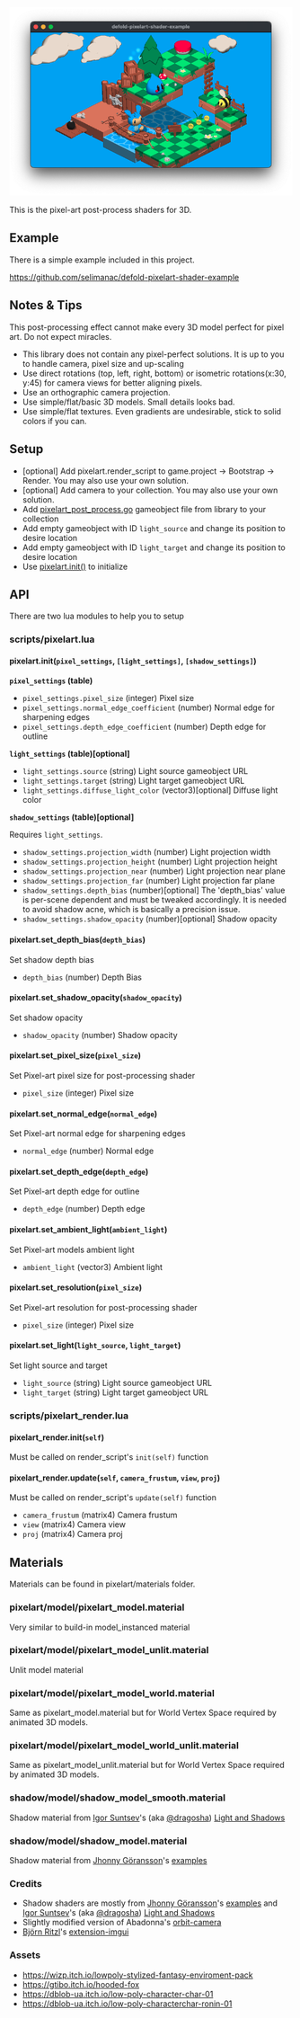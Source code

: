 
![defold-pixel-art](/.github/example.png?raw=true)


This is the pixel-art post-process shaders for 3D. 

## Example

There is a simple example included in this project. 

https://github.com/selimanac/defold-pixelart-shader-example


## Notes & Tips

This post-processing effect cannot make every 3D model perfect for pixel art. Do not expect miracles.

- This library does not contain any pixel-perfect solutions. It is up to you to handle camera, pixel size and up-scaling
- Use direct rotations (top, left, right, bottom) or isometric rotations(x:30, y:45) for camera views for better aligning pixels.
- Use an orthographic camera projection.
- Use simple/flat/basic 3D models. Small details looks bad.
- Use simple/flat textures. Even gradients are undesirable, stick to solid colors if you can.

## Setup

-  [optional] Add pixelart.render_script to game.project -> Bootstrap -> Render. You may also use your own solution.
-  [optional] Add camera to your collection. You may also use your own solution.
- Add [pixelart_post_process.go](/blob/main/pixelart/pixelart_post_process.go) gameobject file from library to your collection
- Add empty gameobject with ID `light_source` and change its position to desire location
- Add empty gameobject with ID `light_target` and change its position to desire location
- Use [pixelart.init()](#pixelartinitpixel_settings-light_settings-shadow_settings) to initialize 

## API

There are two lua modules to help you to setup

### scripts/pixelart.lua

#### pixelart.init(`pixel_settings`, `[light_settings]`, `[shadow_settings]`)

**`pixel_settings` (table)**

* `pixel_settings.pixel_size` (integer) Pixel size
* `pixel_settings.normal_edge_coefficient` (number) Normal edge for sharpening edges
* `pixel_settings.depth_edge_coefficient` (number) Depth edge for outline

**`light_settings` (table)[optional]**

* `light_settings.source` (string) Light source gameobject URL
* `light_settings.target` (string) Light target gameobject URL
* `light_settings.diffuse_light_color`  (vector3)[optional] Diffuse light color

**`shadow_settings` (table)[optional]**

Requires `light_settings`.

* `shadow_settings.projection_width` (number) Light projection width
* `shadow_settings.projection_height` (number) Light projection height
* `shadow_settings.projection_near` (number) Light projection near plane
* `shadow_settings.projection_far` (number) Light projection far plane
* `shadow_settings.depth_bias` (number)[optional] The 'depth_bias' value is per-scene dependent and must be tweaked accordingly. It is needed to avoid shadow acne, which is basically a  precision issue.
* `shadow_settings.shadow_opacity` (number)[optional]  Shadow opacity

#### pixelart.set_depth_bias(`depth_bias`)
Set shadow depth bias
* `depth_bias` (number) Depth Bias

#### pixelart.set_shadow_opacity(`shadow_opacity`)
Set shadow opacity
* `shadow_opacity` (number) Shadow opacity

#### pixelart.set_pixel_size(`pixel_size`)
Set Pixel-art pixel size for post-processing shader
* `pixel_size` (integer) Pixel size

#### pixelart.set_normal_edge(`normal_edge`)
Set Pixel-art normal edge for sharpening edges
* `normal_edge` (number) Normal edge

#### pixelart.set_depth_edge(`depth_edge`)
Set Pixel-art depth edge for outline
* `depth_edge` (number)  Depth edge

#### pixelart.set_ambient_light(`ambient_light`)
Set Pixel-art models ambient light
* `ambient_light` (vector3)  Ambient light


#### pixelart.set_resolution(`pixel_size`)
Set Pixel-art resolution for post-processing shader
* `pixel_size` (integer)  Pixel size


#### pixelart.set_light(`light_source`, `light_target`)
Set light source and target
* `light_source` (string)  Light source gameobject URL
* `light_target` (string)  Light target gameobject URL

### scripts/pixelart_render.lua

#### pixelart_render.init(`self`)
Must be called on render_script's `init(self)` function

#### pixelart_render.update(`self`, `camera_frustum`, `view`, `proj`)
Must be called on render_script's `update(self)` function

* `camera_frustum` (matrix4)  Camera frustum
* `view` (matrix4)  Camera view
* `proj` (matrix4)  Camera proj

## Materials

Materials can be found in pixelart/materials folder.

### pixelart/model/pixelart_model.material
Very similar to build-in model_instanced material

### pixelart/model/pixelart_model_unlit.material
Unlit model material

### pixelart/model/pixelart_model_world.material
Same as pixelart_model.material but for World Vertex Space required by animated 3D models.

### pixelart/model/pixelart_model_world_unlit.material
Same as pixelart_model_unlit.material but for World Vertex Space required by animated 3D models.


### shadow/model/shadow_model_smooth.material
Shadow material from [Igor Suntsev](https://x.com/dragosha)'s (aka [@dragosha](https://x.com/dragosha)) [Light and Shadows](https://github.com/Dragosha/defold-light-and-shadows)

### shadow/model/shadow_model.material
Shadow material from [Jhonny Göransson](https://x.com/jhonnygoransson)'s [examples](https://github.com/Jhonnyg/my-public-defold-examples)


### Credits

- Shadow shaders are mostly from [Jhonny Göransson](https://x.com/jhonnygoransson)'s [examples](https://github.com/Jhonnyg/my-public-defold-examples) and [Igor Suntsev](https://x.com/dragosha)'s (aka [@dragosha](https://x.com/dragosha)) [Light and Shadows](https://github.com/Dragosha/defold-light-and-shadows)
- Slightly modified version of Abadonna's [orbit-camera](https://github.com/abadonna/defold-orbit-camera)
- [Björn Ritzl](https://x.com/bjornritzl)'s [extension-imgui](https://github.com/britzl/extension-imgui)

### Assets
- https://wizp.itch.io/lowpoly-stylized-fantasy-enviroment-pack
- https://gtibo.itch.io/hooded-fox
- https://dblob-ua.itch.io/low-poly-character-char-01
- https://dblob-ua.itch.io/low-poly-characterchar-ronin-01
 

